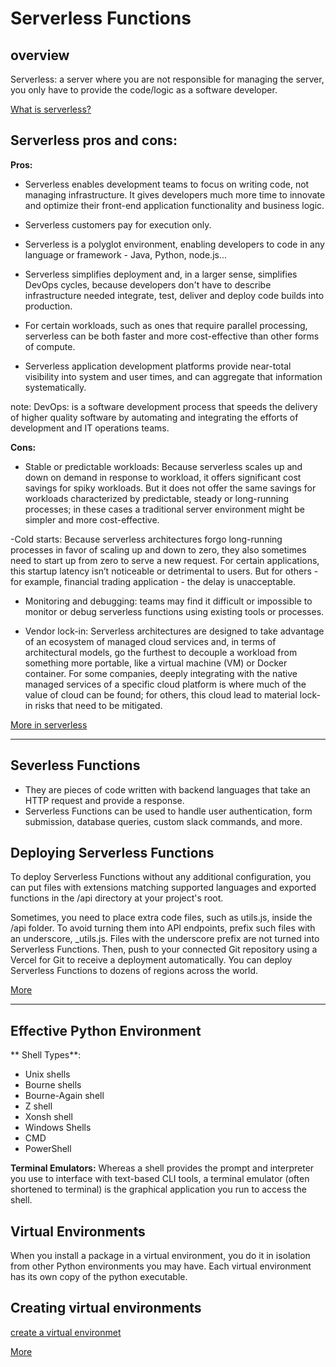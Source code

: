 # Serverless Functions

## overview
Serverless: a server where you are not responsible for managing the server, you only have to provide the code/logic as a software developer.

[What is serverless?](https://www.youtube.com/watch?v=vxJobGtqKVM&ab_channel=IBMTechnology)

## Serverless pros and cons:
**Pros:**
- Serverless enables development teams to focus on writing code, not managing infrastructure. It gives developers much more time to innovate and optimize their front-end application functionality and business logic.


-  Serverless customers pay for execution only.


-  Serverless is a polyglot environment, enabling developers to code in any language or framework - Java, Python, node.js...


-  Serverless simplifies deployment and, in a larger sense, simplifies DevOps cycles, because developers don't have to describe infrastructure needed integrate, test, deliver and deploy code builds into production.


- For certain workloads, such as ones that require parallel processing, serverless can be both faster and more cost-effective than other forms of compute.


- Serverless application development platforms provide near-total visibility into system and user times, and can aggregate that information systematically.



note: DevOps: is  a software development process that speeds the delivery of higher quality software by automating and integrating the efforts of development and IT operations teams.

**Cons:**
- Stable or predictable workloads: Because serverless scales up and down on demand in response to workload, it offers significant cost savings for spiky workloads. But it does not offer the same savings for workloads characterized by predictable, steady or long-running processes; in these cases a traditional server environment might be simpler and more cost-effective.

-Cold starts: Because serverless architectures forgo long-running processes in favor of scaling up and down to zero, they also sometimes need to start up from zero to serve a new request. For certain applications, this startup latency isn’t noticeable or detrimental to users. But for others - for example, financial trading application - the delay is unacceptable.

- Monitoring and debugging: teams may find it difficult or impossible to monitor or debug serverless functions using existing tools or processes.

- Vendor lock-in: Serverless architectures are designed to take advantage of an ecosystem of managed cloud services and, in terms of architectural models, go the furthest to decouple a workload from something more portable, like a virtual machine (VM) or Docker container. For some companies, deeply integrating with the native managed services of a specific cloud platform is where much of the value of cloud can be found; for others, this cloud lead to material lock-in risks that need to be mitigated.

[More in serverless](https://www.ibm.com/cloud/learn/serverless)

__________________________________________________________________________________

## Severless Functions
- They are pieces of code written with backend languages that take an HTTP request and provide a response.
- Serverless Functions can be used to handle user authentication, form submission, database queries, custom slack commands, and more.

## Deploying Serverless Functions
To deploy Serverless Functions without any additional configuration, you can put files with extensions matching supported languages and exported functions in the /api directory at your project's root.

Sometimes, you need to place extra code files, such as utils.js, inside the /api folder. To avoid turning them into API endpoints, prefix such files with an underscore, _utils.js. Files with the underscore prefix are not turned into Serverless Functions.
Then, push to your connected Git repository using a Vercel for Git to receive a deployment automatically. You can deploy Serverless Functions to dozens of regions across the world.

[More](https://vercel.com/docs/concepts/functions/serverless-functions)

__________________________________________________________________________________


## Effective Python Environment
** Shell Types**:
- Unix shells 
- Bourne shells 
- Bourne-Again shell 
- Z shell 
- Xonsh shell 
- Windows Shells
- CMD
- PowerShell

**Terminal Emulators:**
Whereas a shell provides the prompt and interpreter you use to interface with text-based CLI tools, a terminal emulator (often shortened to terminal) is the graphical application you run to access the shell.

## Virtual Environments
When you install a package in a virtual environment, you do it in isolation from other Python environments you may have. Each virtual environment has its own copy of the python executable.


## Creating virtual environments
[create a virtual environmet](https://docs.python.org/3/library/venv.html)


[More](https://realpython.com/effective-python-environment/)







